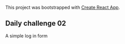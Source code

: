 This project was bootstrapped with [Create React App](https://github.com/facebook/create-react-app).

## Daily challenge 02

A simple log in form
